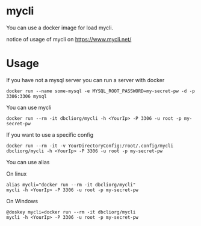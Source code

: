 # mycli

You can use a docker image for load mycli.

notice of usage of mycli on https://www.mycli.net/

# Usage

If you have not a mysql server you can run a server with docker

```
docker run --name some-mysql -e MYSQL_ROOT_PASSWORD=my-secret-pw -d -p 3306:3306 mysql
```

You can use mycli

```
docker run --rm -it dbcliorg/mycli -h <YourIp> -P 3306 -u root -p my-secret-pw
```

If you want to use a specific config

```
docker run --rm -it -v YourDirectoryConfig:/root/.config/mycli dbcliorg/mycli -h <YourIp> -P 3306 -u root -p my-secret-pw
```

You can use alias

On linux

```
alias mycli="docker run --rm -it dbcliorg/mycli"
mycli -h <YourIp> -P 3306 -u root -p my-secret-pw
```

On Windows

```
@doskey mycli=docker run --rm -it dbcliorg/mycli
mycli -h <YourIp> -P 3306 -u root -p my-secret-pw
```
